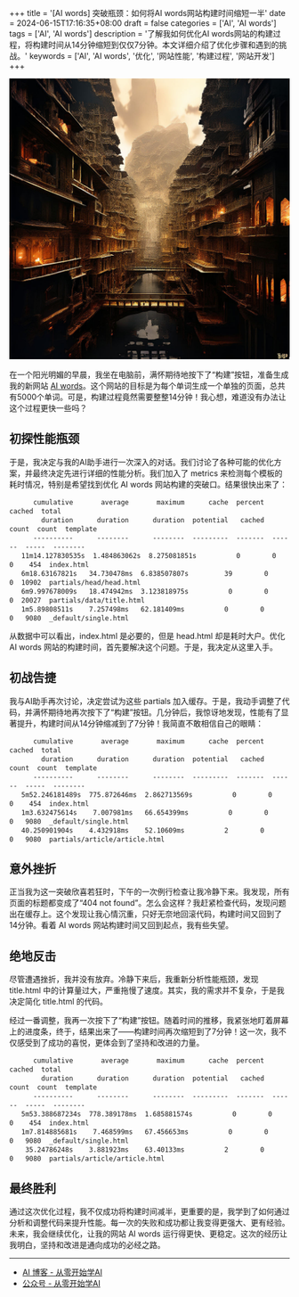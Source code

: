 +++
title = '[AI words] 突破瓶颈：如何将AI words网站构建时间缩短一半'
date = 2024-06-15T17:16:35+08:00
draft = false
categories = ['AI', 'AI words']
tags = ['AI', 'AI words']
description = '了解我如何优化AI words网站的构建过程，将构建时间从14分钟缩短到仅仅7分钟。本文详细介绍了优化步骤和遇到的挑战。'
keywords = ['AI', 'AI words', '优化', '网站性能', '构建过程', '网站开发']
+++

![](ai-words-optimize-build-process-sf-intricate-artwork-masterpiece-ominous-matte-painting-mo.jpeg)

在一个阳光明媚的早晨，我坐在电脑前，满怀期待地按下了“构建”按钮，准备生成我的新网站 [AI words](https://ai-words.aihub2022.top/)。这个网站的目标是为每个单词生成一个单独的页面，总共有5000个单词。可是，构建过程竟然需要整整14分钟！我心想，难道没有办法让这个过程更快一些吗？

## 初探性能瓶颈

于是，我决定与我的AI助手进行一次深入的对话。我们讨论了各种可能的优化方案，并最终决定先进行详细的性能分析。我们加入了 metrics 来检测每个模板的耗时情况，特别是希望找到优化 AI words 网站构建的突破口。结果很快出来了：

```plaintext
      cumulative       average       maximum      cache  percent  cached  total  
        duration      duration      duration  potential   cached   count  count  template
      ----------      --------      --------  ---------  -------  ------  -----  --------
   11m14.127830535s  1.484863062s  8.275081851s          0        0       0    454  index.html
   6m18.63167821s   34.730478ms  6.838507807s         39        0       0  10902  partials/head/head.html
   6m9.997678009s   18.474942ms  3.123818975s          0        0       0  20027  partials/data/title.html
   1m5.89808511s    7.257498ms   62.181409ms          0        0       0   9080  _default/single.html
```

从数据中可以看出，index.html 是必要的，但是 head.html 却是耗时大户。优化 AI words 网站的构建时间，首先要解决这个问题。于是，我决定从这里入手。

## 初战告捷

我与AI助手再次讨论，决定尝试为这些 partials 加入缓存。于是，我动手调整了代码，并满怀期待地再次按下了“构建”按钮。几分钟后，我惊讶地发现，性能有了显著提升，构建时间从14分钟缩减到了7分钟！我简直不敢相信自己的眼睛：

```plaintext
      cumulative       average       maximum      cache  percent  cached  total  
        duration      duration      duration  potential   cached   count  count  template
      ----------      --------      --------  ---------  -------  ------  -----  --------
   5m52.246181489s  775.872646ms  2.862713569s          0        0       0    454  index.html
   1m3.632475614s    7.007981ms   66.654399ms          0        0       0   9080  _default/single.html
   40.250901904s    4.432918ms    52.10609ms          2        0       0   9080  partials/article/article.html
```

## 意外挫折

正当我为这一突破欣喜若狂时，下午的一次例行检查让我冷静下来。我发现，所有页面的标题都变成了“404 not found”。怎么会这样？我赶紧检查代码，发现问题出在缓存上。这个发现让我心情沉重，只好无奈地回滚代码，构建时间又回到了14分钟。看着 AI words 网站构建时间又回到起点，我有些失望。

## 绝地反击

尽管遭遇挫折，我并没有放弃。冷静下来后，我重新分析性能瓶颈，发现 title.html 中的计算量过大，严重拖慢了速度。其实，我的需求并不复杂，于是我决定简化 title.html 的代码。

经过一番调整，我再一次按下了“构建”按钮。随着时间的推移，我紧张地盯着屏幕上的进度条，终于，结果出来了——构建时间再次缩短到了7分钟！这一次，我不仅感受到了成功的喜悦，更体会到了坚持和改进的力量。

```plaintext
      cumulative       average       maximum      cache  percent  cached  total  
        duration      duration      duration  potential   cached   count  count  template
      ----------      --------      --------  ---------  -------  ------  -----  --------
   5m53.388687234s  778.389178ms  1.685881574s          0        0       0    454  index.html
   1m7.814885681s    7.468599ms   67.456653ms          0        0       0   9080  _default/single.html
    35.24786248s    3.881923ms    63.40133ms          2        0       0   9080  partials/article/article.html
```

## 最终胜利

通过这次优化过程，我不仅成功将构建时间减半，更重要的是，我学到了如何通过分析和调整代码来提升性能。每一次的失败和成功都让我变得更强大、更有经验。未来，我会继续优化，让我的网站 AI words 运行得更快、更稳定。这次的经历让我明白，坚持和改进是通向成功的必经之路。

---

- [AI 博客 - 从零开始学AI](https://ai-blog.aihub2022.top/zh/post/ai-words-optimize-build-process/)
- [公众号 - 从零开始学AI](https://mp.weixin.qq.com/s?__biz=MzA3MDIyNTgzNA==&mid=2649977485&idx=1&sn=8c0f44e59ab78efe26224b2446ac2ad5&chksm=86c7c848b1b0415e3b11d727a69f8e5626860ee8b28989d363cf7a59b9c98e99ccc59c454c94#rd)
<!-- - [CSDN - 从零开始学AI](...) -->
<!-- - [掘金 - 从零开始学AI](...) -->
<!-- - [知乎 - 从零开始学AI](...) -->
<!-- - [阿里云 - 从零开始学AI](...) -->
<!-- - [腾讯云 - 从零开始学AI](...) -->
